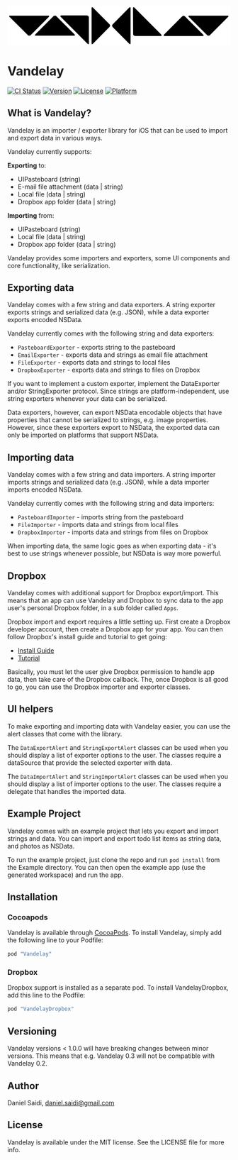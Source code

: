 ![Vandelay logo](Assets/logo-900.png "Vandelay")

# Vandelay

[![CI Status](http://img.shields.io/travis/danielsaidi/Vandelay.svg?style=flat)](https://travis-ci.org/danielsaidi/Vandelay)
[![Version](https://img.shields.io/cocoapods/v/Vandelay.svg?style=flat)](http://cocoapods.org/pods/Vandelay)
[![License](https://img.shields.io/cocoapods/l/Vandelay.svg?style=flat)](http://cocoapods.org/pods/Vandelay)
[![Platform](https://img.shields.io/cocoapods/p/Vandelay.svg?style=flat)](http://cocoapods.org/pods/Vandelay)


## What is Vandelay?

Vandelay is an importer / exporter library for iOS that can be used to
import and export data in various ways.

Vandelay currently supports:

**Exporting** to:

 - UIPasteboard (string)
 - E-mail file attachment (data | string)
 - Local file (data | string)
 - Dropbox app folder (data | string)

**Importing** from:

 - UIPasteboard (string)
 - Local file (data | string)
 - Dropbox app folder (data | string)

Vandelay provides some importers and exporters, some UI components and
core functionality, like serialization.



## Exporting data

Vandelay comes with a few string and data exporters. A string exporter
exports strings and serialized data (e.g. JSON), while a data exporter
exports encoded NSData.

Vandelay currently comes with the following string and data exporters:

 - `PasteboardExporter` - exports string to the pasteboard
 - `EmailExporter` - exports data and strings as email file attachment
 - `FileExporter` - exports data and strings to local files
 - `DropboxExporter` - exports data and strings to files on Dropbox

If you want to implement a custom exporter, implement the DataExporter
and/or StringExporter protocol. Since strings are platform-independent,
use string exporters whenever your data can be serialized.

Data exporters, however, can export NSData encodable objects that have
properties that cannot be serialized to strings, e.g. image properties.
However, since these exporters export to NSData, the exported data can
only be imported on platforms that support NSData.



## Importing data

Vandelay comes with a few string and data importers. A string importer
imports strings and serialized data (e.g. JSON), while a data importer
imports encoded NSData.

Vandelay currently comes with the following string and data importers:

 - `PasteboardImporter` - imports string from the pasteboard
 - `FileImporter` - imports data and strings from local files
 - `DropboxImporter` - imports data and strings from files on Dropbox

When importing data, the same logic goes as when exporting data - it's
best to use strings whenever possible, but NSData is way more powerful.



## Dropbox

Vandelay comes with additional support for Dropbox export/import. This
means that an app can use Vandelay and Dropbox to sync data to the app
user's personal Dropbox folder, in a sub folder called `Apps`.

Dropbox import and export requires a little setting up. First create a
Dropbox developer account, then create a Dropbox app for your app. You
can then follow Dropbox's install guide and tutorial to get going:

- [Install Guide](https://www.dropbox.com/developers/documentation/swift#install)
- [Tutorial](https://www.dropbox.com/developers/documentation/swift#tutorial)

Basically, you must let the user give Dropbox permission to handle app
data, then take care of the Dropbox callback. The, once Dropbox is all
good to go, you can use the Dropbox importer and exporter classes.



## UI helpers

To make exporting and importing data with Vandelay easier, you can use
the alert classes that come with the library.

The `DataExportAlert` and `StringExportAlert` classes can be used when
you should display a list of exporter options to the user. The classes
require a dataSource that provide the selected exporter with data.

The `DataImportAlert` and `StringImportAlert` classes can be used when
you should display a list of importer options to the user. The classes
require a delegate that handles the imported data.



## Example Project

Vandelay comes with an example project that lets you export and import strings and data. You can
import and export todo list items as string data, and photos as NSData.

To run the example project, just clone the repo and run `pod install` from the Example directory.
You can then open the example app (use the generated workspace) and run the app.



## Installation


### Cocoapods

Vandelay is available through [CocoaPods](http://cocoapods.org). To install Vandelay, simply add
the following line to your Podfile:

```ruby
pod "Vandelay"
```


### Dropbox

Dropbox support is installed as a separate pod. To install VandelayDropbox, add this line to the
Podfile:

```ruby
pod "VandelayDropbox"
```


## Versioning

Vandelay versions < 1.0.0 will have breaking changes between minor versions. This means that e.g.
Vandelay 0.3 will not be compatible with Vandelay 0.2.



## Author

Daniel Saidi, daniel.saidi@gmail.com



## License

Vandelay is available under the MIT license. See the LICENSE file for more info.

